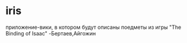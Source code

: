 # iris
приложение-вики, в котором будут описаны поедметы из игры "The Binding of Isaac" 
-Бертаев,Айгожин

